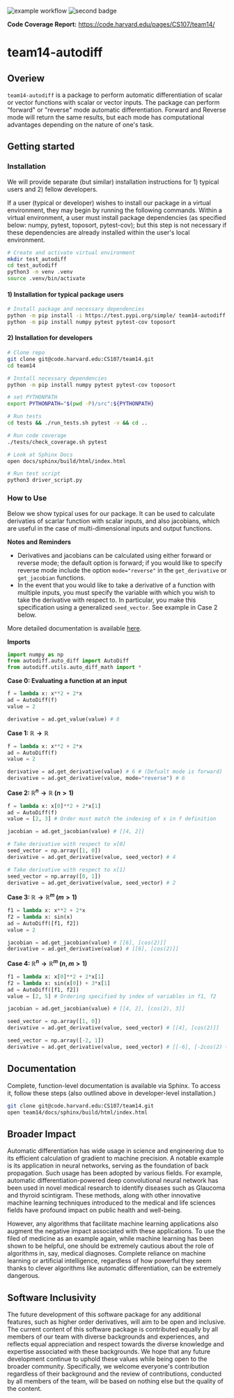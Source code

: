 ![example workflow](https://code.harvard.edu/CS107/team14/actions/workflows/test.yml/badge.svg)
![second badge](https://code.harvard.edu/CS107/team14/actions/workflows/code_coverage.yml/badge.svg)

**Code Coverage Report:** https://code.harvard.edu/pages/CS107/team14/

# team14-autodiff

## Overiew

`team14-autodiff` is a package to perform automatic differentiation of scalar or vector functions with scalar or vector inputs. The package can perform "forward" or "reverse" mode automatic differentiation. Forward and Reverse mode will return the same results, but each mode has computational advantages depending on the nature of one's task. 

## Getting started

### Installation

We will provide separate (but similar) installation instructions for 1) typical users and 2) fellow developers.

If a user (typical or developer) wishes to install our package in a virtual environment, they may begin by running the following commands. Within a virtual environment, a user must install package dependencies (as specified below: numpy, pytest, toposort, pytest-cov); but this step is not necessary if these dependencies are already installed within the user's local environment. 

```sh
# Create and activate virtual environment
mkdir test_autodiff
cd test_autodiff
python3 -m venv .venv
source .venv/bin/activate
```

#### 1) Installation for typical package users
```sh
# Install package and necessary dependencies
python -m pip install -i https://test.pypi.org/simple/ team14-autodiff
python -m pip install numpy pytest pytest-cov toposort
```

#### 2) Installation for developers
```sh
# Clone repo
git clone git@code.harvard.edu:CS107/team14.git
cd team14

# Install necessary dependencies
python -m pip install numpy pytest pytest-cov toposort

# set PYTHONPATH
export PYTHONPATH="$(pwd -P)/src":${PYTHONPATH}

# Run tests
cd tests && ./run_tests.sh pytest -v && cd ..

# Run code coverage
./tests/check_coverage.sh pytest

# Look at Sphinx Docs
open docs/sphinx/build/html/index.html 

# Run test script
python3 driver_script.py
```

### How to Use

Below we show typical uses for our package. It can be used to calculate derivaties of scarlar function with scalar inputs, and also jacobians, which are useful in the case of multi-dimensional inputs and output functions.

**Notes and Reminders**

 - Derivatives and jacobians can be calculated using either forward or reverse mode; the default option is forward; if you would like to specify reverse mode include the option `mode="reverse"` in the `get_derivative` or  `get_jacobian` functions.
 - In the event that you would like to take a derivative of a function with multiple inputs, you must specify the variable with which you wish to take the derivative with respect to. In particular, you make this specification using a generalized `seed_vector`. See example in Case 2 below. 

More detailed documentation is available [here](https://code.harvard.edu/CS107/team14/blob/a317cdad86199a2ba208187f3bd9e13f92d4f555/docs/documentation.md). 

**Imports**
```python
import numpy as np
from autodiff.auto_diff import AutoDiff
from autodiff.utils.auto_diff_math import *
```

**Case 0: Evaluating a function at an input**
```python
f = lambda x: x**2 + 2*x
ad = AutoDiff(f)
value = 2

derivative = ad.get_value(value) # 8
```

**Case 1: $\mathbb{R} \rightarrow \mathbb{R}$**
```python
f = lambda x: x**2 + 2*x
ad = AutoDiff(f)
value = 2

derivative = ad.get_derivative(value) # 6 # (Defualt mode is forward)
derivative = ad.get_derivative(value, mode="reverse") # 6
```

**Case 2: $\mathbb{R}^n \rightarrow \mathbb{R}$ ($n \gt 1$)**
```python
f = lambda x: x[0]**2 + 2*x[1]
ad = AutoDiff(f)
value = [2, 3] # Order must match the indexing of x in f definition

jacobian = ad.get_jacobian(value) # [[4, 2]]

# Take derivative with respect to x[0]
seed_vector = np.array([1, 0])
derivative = ad.get_derivative(value, seed_vector) # 4

# Take derivative with respect to x[1]
seed_vector = np.array([0, 1])
derivative = ad.get_derivative(value, seed_vector) # 2
```

**Case 3: $\mathbb{R} \rightarrow \mathbb{R}^m$ ($m \gt 1$)**
```python
f1 = lambda x: x**2 + 2*x
f2 = lambda x: sin(x)
ad = AutoDiff([f1, f2])
value = 2

jacobian = ad.get_jacobian(value) # [[6], [cos(2)]]
derivative = ad.get_derivative(value) # [[6], [cos(2)]]
``` 

**Case 4: $\mathbb{R}^n \rightarrow \mathbb{R}^m$ ($n, m \gt 1$)**
```python
f1 = lambda x: x[0]**2 + 2*x[1]
f2 = lambda x: sin(x[0]) + 3*x[1]
ad = AutoDiff([f1, f2])
value = [2, 5] # Ordering specified by index of variables in f1, f2

jacobian = ad.get_jacobian(value) # [[4, 2], [cos(2), 3]]

seed_vector = np.array([1, 0])
derivative = ad.get_derivative(value, seed_vector) # [[4], [cos(2)]]

seed_vector = np.array([-2, 1])
derivative = ad.get_derivative(value, seed_vector) # [[-6], [-2cos(2) + 3]]
```

## Documentation
Complete, function-level documentation is available via Sphinx. To access it, follow these steps (also outlined above in developer-level installation.)

```sh
git clone git@code.harvard.edu:CS107/team14.git
open team14/docs/sphinx/build/html/index.html 
```

## Broader Impact

Automatic differentiation has wide usage in science and engineering due to its efficient calculation of gradient to machine precision. A notable example is its application in neural networks, serving as the foundation of back propagation. Such usage has been adopted by various fields. For example, automatic differentiation-powered deep convolutional neural network has been used in novel medical research to identify diseases such as Glaucoma and thyroid scintigram. These methods, along with other innovative machine learning techniques introduced to the medical and life sciences fields have profound impact on public health and well-being.

However, any algorithms that facilitate machine learning applications also augment the negative impact associated with these applications. To use the filed of medicine as an example again, while machine learning has been shown to be helpful, one should be extremely cautious about the role of algorithms in, say, medical diagnoses. Complete reliance on machine learning or artificial intelligence, regardless of how powerful they seem thanks to clever algorithms like automatic differentiation, can be extremely dangerous. 

## Software Inclusivity

The future development of this software package for any additional features, such as higher order derivatives, will aim to be open and inclusive. The current content of this software package is contributed equally by all members of our team with diverse backgrounds and experiences, and reflects equal appreciation and respect towards the diverse knowledge and expertise associated with these backgrounds. We hope that any future development continue to uphold these values while being open to the broader community. Specifically, we welcome everyone's contribution regardless of their background and the review of contributions, conducted by all members of the team, will be based on nothing else but the quality of the content. 
